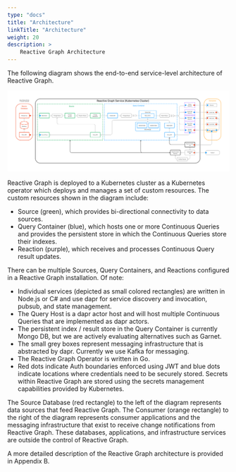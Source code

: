 ```yaml
---
type: "docs"
title: "Architecture"
linkTitle: "Architecture"
weight: 20
description: >
    Reactive Graph Architecture
---
```


The following diagram shows the end-to-end service-level architecture of Reactive Graph.

 ![POC Architecture](poc_architecture.png)

Reactive Graph is deployed to a Kubernetes cluster as a Kubernetes operator which deploys and manages a set of custom resources. The custom resources shown in the diagram include:
-	Source (green), which provides bi-directional connectivity to data sources.
-	Query Container (blue), which hosts one or more Continuous Queries and provides the persistent store in which the Continuous Queries store their indexes.
-	Reaction (purple), which receives and processes Continuous Query result updates.

There can be multiple Sources, Query Containers, and Reactions configured in a Reactive Graph installation.  Of note:
-	Individual services (depicted as small colored rectangles) are written in Node.js or C# and use dapr for service discovery and invocation, pubsub, and state management.
-	The Query Host is a dapr actor host and will host multiple Continuous Queries that are implemented as dapr actors.
-	The persistent index / result store in the Query Container is currently Mongo DB, but we are actively evaluating alternatives such as Garnet. 
-	The small grey boxes represent messaging infrastructure that is abstracted by dapr. Currently we use Kafka for messaging.
-	The Reactive Graph Operator is written in Go.
-	Red dots indicate Auth boundaries enforced using JWT and blue dots indicate locations where credentials need to be securely stored. Secrets within Reactive Graph are stored using the secrets management capabilities provided by Kubernetes. 

The Source Database (red rectangle) to the left of the diagram represents data sources that feed Reactive Graph. The Consumer (orange rectangle) to the right of the diagram represents consumer applications and the messaging infrastructure that exist to receive change notifications from Reactive Graph. These databases, applications, and infrastructure services are outside the control of Reactive Graph.

A more detailed description of the Reactive Graph architecture is provided in Appendix B. 
